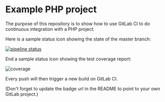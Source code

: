 Example PHP project
===================

The purpose of this repository is to show how to use GitLab CI to do
continuous integration with a PHP project.

Here is a sample status icon showing the state of the master branch:

[![pipeline status](https://gitlab.com/todorvt/Testing/badges/master/pipeline.svg)](https://gitlab.com/todorvt/Testing/commits/master)

End a sample status icon showing the test coverage report:

![coverage](https://gitlab.com/todorvt/gitlab/Testing/main/coverage.svg?job=coverage)

Every push will then trigger a new build on GitLab CI.

(Don't forget to update the badge url in the README to point to your own GitLab project.)




